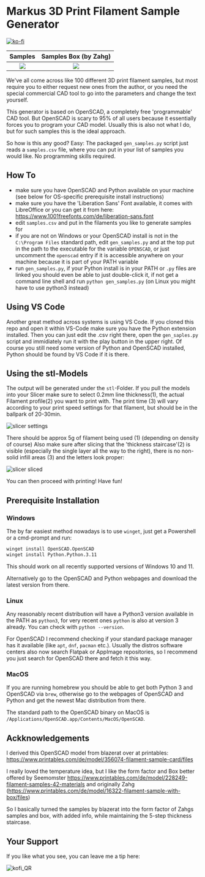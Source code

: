 # Markus 3D Print Filament Sample Generator

[![ko-fi](https://ko-fi.com/img/githubbutton_sm.svg)](https://ko-fi.com/R6R8DQO8C)

 Samples               | Samples Box (by Zahg)
:---------------------:|:-------------------------:
 ![](docs/samples.png) | ![](docs/samples_box.png)

We've all come across like 100 different 3D print filament samples, but most require you to either request new ones from the author, or you need the special commercial CAD tool to go into the parameters and change the text yourself.

This generator is based on OpenSCAD, a completely free 'programmable' CAD tool.
But OpenSCAD is scary to 95% of all users because it essentially forces you to program your CAD model. Usually this is also not what I do, but for such samples this is the ideal approach.

So how is this any good? Easy: The packaged `gen_samples.py` script just reads a `samples.csv` file, where you can put in your list of samples you would like. No programming skills required.

## How To

- make sure you have OpenSCAD and Python available on your machine (see below for OS-specific prerequisite install instructions)
- make sure you have the 'Liberation Sans' Font available, it comes with LibreOffice or you can get it from here: <https://www.1001freefonts.com/de/liberation-sans.font>
- edit `samples.csv` and put in the filaments you like to generate samples for
- if you are not on Windows or your OpenSCAD install is not in the `C:\Program Files` standard path, edit `gen_samples.py` and at the top put in the path to the executable for the variable `OPENSCAD`, or just uncomment the `openscad` entry if it is accessible anywhere on your machine because it is part of your PATH variable 
- run `gen_samples.py`, if your Python install is in your PATH or `.py` files are linked you should even be able to just double-click it, if not get a command line shell and run `python gen_samples.py` (on Linux you might have to use python3 instead)

## Using VS Code

Another great method across systems is using VS Code. If you cloned this repo
and open it within VS-Code make sure you have the Python extension installed.
Then you can just edit the .csv right there, open the `gen_saples.py` script and immidiately run it with the play button in the upper right. Of course you still need some version of Python and OpenSCAD installed, Python should be found by VS Code if it is there.

## Using the stl-Models

The output will be generated under the `stl`-Folder.
If you pull the models into your Slicer make sure to select 0.2mm line thickness(1), the actual Filament profile(2) you want to print with.
The print time (3) will vary according to your print speed settings for that filament, but should be in the ballpark of 20-30min.

![slicer settings](docs/slicer_settings.png)

There should be approx 5g of filament being used (1) (depending on density of course)
Also make sure after slicing that the 'thickness staircase'(2) is visible (especially the single layer all the way to the right), there is no non-solid infill areas (3) and the letters look proper:

![slicer sliced](docs/slicer_sliced.png)

You can then proceed with printing! Have fun!

## Prerequisite Installation

### Windows

The by far easiest method nowadays is to use `winget`, just get a Powershell or a cmd-prompt and run:

```sh
winget install OpenSCAD.OpenSCAD
winget install Python.Python.3.11
```

This should work on all recently supported versions of Windows 10 and 11.

Alternatively go to the OpenSCAD and Python webpages and download the latest version from there.

### Linux

Any reasonably recent distribution will have a Python3 version available in the PATH as `python3`, for very recent ones `python` is also at version 3 already. You can check with `python --version`.

For OpenSCAD I recommend checking if your standard package manager has it available (like `apt`, `dnf`, `pacman` etc.). Usually the distros software centers also now search Flatpak or AppImage repositories, so I recommend you just search for OpenSCAD there and fetch it this way.

### MacOS

If you are running homebrew you should be able to get both Python 3 and OpenSCAD via `brew`, otherwise go to the webpages of OpenSCAD and Python and get the newest Mac distribution from there.

The standard path to the OpenSCAD binary on MacOS is `/Applications/OpenSCAD.app/Contents/MacOS/OpenSCAD`.

## Ackknowledgements
I derived this OpenSCAD model from blazerat over at printables: <https://www.printables.com/de/model/356074-filament-sample-card/files>

I really loved the temperature idea, but I like the form factor and Box better offered by Seemomster <https://www.printables.com/de/model/228249-filament-samples-42-materials> and originally Zahg (<https://www.printables.com/de/model/16322-filament-sample-with-box/files>)

So I basically turned the samples by blazerat into the form factor of Zahgs samples and box, with added info, while maintaining the 5-step thickness staircase.

## Your Support

If you like what you see, you can leave me a tip here:

![kofi_QR](https://user-images.githubusercontent.com/25175069/178159517-26c0ddef-30bc-4c48-ad57-1b4eeb40206e.png)
